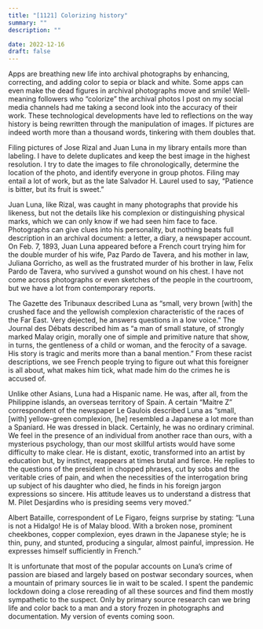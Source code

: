 ```yaml
---
title: "[1121] Colorizing history"
summary: ""
description: ""

date: 2022-12-16
draft: false
---
```


Apps are breathing new life into archival photographs by enhancing, correcting, and adding color to sepia or black and white. Some apps can even make the dead figures in archival photographs move and smile! Well-meaning followers who “colorize” the archival photos I post on my social media channels had me taking a second look into the accuracy of their work. These technological developments have led to reflections on the way history is being rewritten through the manipulation of images. If pictures are indeed worth more than a thousand words, tinkering with them doubles that.

Filing pictures of Jose Rizal and Juan Luna in my library entails more than labeling. I have to delete duplicates and keep the best image in the highest resolution. I try to date the images to file chronologically, determine the location of the photo, and identify everyone in group photos. Filing may entail a lot of work, but as the late Salvador H. Laurel used to say, “Patience is bitter, but its fruit is sweet.”

Juan Luna, like Rizal, was caught in many photographs that provide his likeness, but not the details like his complexion or distinguishing physical marks, which we can only know if we had seen him face to face. Photographs can give clues into his personality, but nothing beats full description in an archival document: a letter, a diary, a newspaper account. On Feb. 7, 1893, Juan Luna appeared before a French court trying him for the double murder of his wife, Paz Pardo de Tavera, and his mother in law, Juliana Gorricho, as well as the frustrated murder of his brother in law, Felix Pardo de Tavera, who survived a gunshot wound on his chest. I have not come across photographs or even sketches of the people in the courtroom, but we have a lot from contemporary reports.

The Gazette des Tribunaux described Luna as “small, very brown [with] the crushed face and the yellowish complexion characteristic of the races of the Far East. Very dejected, he answers questions in a low voice.” The Journal des Débats described him as “a man of small stature, of strongly marked Malay origin, morally one of simple and primitive nature that show, in turns, the gentleness of a child or woman, and the ferocity of a savage. His story is tragic and merits more than a banal mention.” From these racist descriptions, we see French people trying to figure out what this foreigner is all about, what makes him tick, what made him do the crimes he is accused of.

Unlike other Asians, Luna had a Hispanic name. He was, after all, from the Philippine islands, an overseas territory of Spain. A certain “Maitre Z” correspondent of the newspaper Le Gaulois described Luna as “small, [with] yellow-green complexion, [he] resembled a Japanese a lot more than a Spaniard. He was dressed in black. Certainly, he was no ordinary criminal. We feel in the presence of an individual from another race than ours, with a mysterious psychology, than our most skillful artists would have some difficulty to make clear. He is distant, exotic, transformed into an artist by education but, by instinct, reappears at times brutal and fierce. He replies to the questions of the president in chopped phrases, cut by sobs and the veritable cries of pain, and when the necessities of the interrogation bring up subject of his daughter who died, he finds in his foreign jargon expressions so sincere. His attitude leaves us to understand a distress that M. Pilet Desjardins who is presiding seems very moved.”

Albert Bataille, correspondent of Le Figaro, feigns surprise by stating: “Luna is not a Hidalgo! He is of Malay blood. With a broken nose, prominent cheekbones, copper complexion, eyes drawn in the Japanese style; he is thin, puny, and stunted, producing a singular, almost painful, impression. He expresses himself sufficiently in French.”

It is unfortunate that most of the popular accounts on Luna’s crime of passion are biased and largely based on postwar secondary sources, when a mountain of primary sources lie in wait to be scaled. I spent the pandemic lockdown doing a close rereading of all these sources and find them mostly sympathetic to the suspect. Only by primary source research can we bring life and color back to a man and a story frozen in photographs and documentation. My version of events coming soon.
